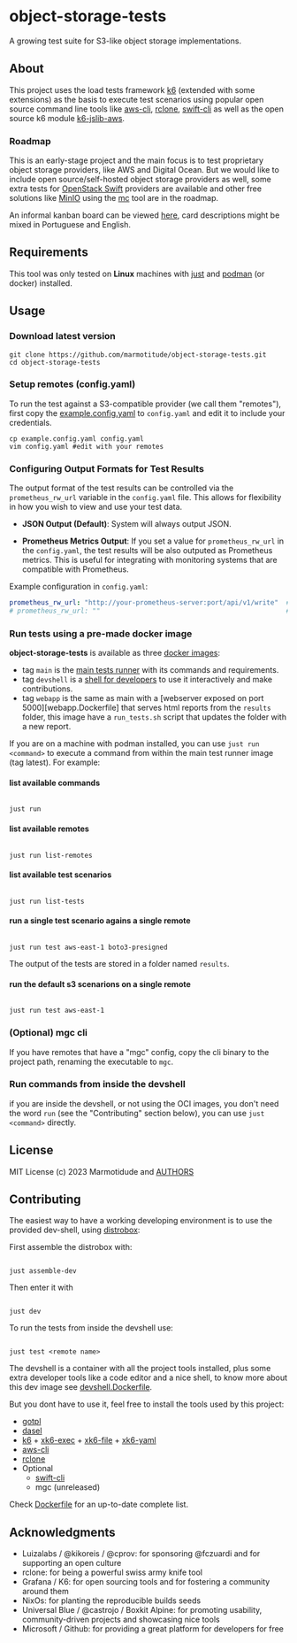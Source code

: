 # object-storage-tests

A growing test suite for S3-like object storage implementations.

## About

This project uses the load tests framework [k6][k6] (extended
with some extensions) as the basis to execute test scenarios using popular
open source command line tools like [aws-cli][aws-cli], [rclone][rclone],
[swift-cli][swift-cli] as well as the open source k6 module
[k6-jslib-aws][k6-jslib-aws].

### Roadmap

This is an early-stage project and the main focus is to test proprietary
object storage providers, like AWS and Digital Ocean. But we would like
to include open source/self-hosted object storage providers as well,
some extra tests for [OpenStack Swift][openstack-swift] providers are available and
other free solutions like [MinIO][minio] using the [mc][mc] tool are in the roadmap.

An informal kanban board can be viewed
[here](https://github.com/orgs/marmotitude/projects/2), card descriptions
might be mixed in Portuguese and English.

## Requirements

This tool was only tested on **Linux** machines with
[just][just] and [podman][podman] (or docker) installed.

## Usage

### Download latest version

```
git clone https://github.com/marmotitude/object-storage-tests.git
cd object-storage-tests
```

### Setup remotes (config.yaml)

To run the test against a S3-compatible provider (we call them "remotes"),
first copy the [example.config.yaml](./example.config.yaml) to `config.yaml`
and edit it to include your credentials.

```
cp example.config.yaml config.yaml
vim config.yaml #edit with your remotes
```

### Configuring Output Formats for Test Results

The output format of the test results can be controlled via the `prometheus_rw_url` variable in the `config.yaml` file. This allows for flexibility in how you wish to view and use your test data.

- **JSON Output (Default)**: System will always output JSON.

- **Prometheus Metrics Output**: If you set a value for `prometheus_rw_url` in the `config.yaml`, the test results will be also outputed as Prometheus metrics. This is useful for integrating with monitoring systems that are compatible with Prometheus.

Example configuration in `config.yaml`:

```yaml
prometheus_rw_url: "http://your-prometheus-server:port/api/v1/write"  # Outputs Prometheus metrics and JSON
# prometheus_rw_url: ""                                               # Outputs JSON (default)
```

### Run tests using a pre-made docker image

**object-storage-tests** is available as three
[docker images](https://github.com/marmotitude/object-storage-tests/pkgs/container/object-storage-tests/versions?filters%5Bversion_type%5D=tagged):
  - tag `main` is the [main tests runner][Dockerfile] with its commands and
requirements.
  - tag `devshell` is a [shell for developers][devshell.Dockerfile] to use it
interactively and make contributions.
  - tag `webapp` is the same as main with a [webserver exposed on port 5000][webapp.Dockerfile] that
serves html reports from the `results` folder, this image have a `run_tests.sh` script that updates
the folder with a new report.

If you are on a machine with podman installed, you can use `just run <command>` to execute a
command from within the main test runner image (tag latest). For example:

#### list available commands

```

just run

```

#### list available remotes
```

just run list-remotes

```

#### list available test scenarios
```

just run list-tests

```

#### run a single test scenario agains a single remote

```

just run test aws-east-1 boto3-presigned

```

The output of the tests are stored in a folder named `results`.

#### run the default s3 scenarions on a single remote
```

just run test aws-east-1

```

### (Optional) mgc cli
If you have remotes that have a "mgc" config, copy the cli binary
to the project path, renaming the executable to `mgc`.

### Run commands from inside the devshell

if you are inside the devshell, or not using the OCI images, you
don't need the word `run` (see the "Contributing" section below), you can use `just <command>`
directly.


## License

MIT License (c) 2023 Marmotidude and [AUTHORS](./AUTHORS)

## Contributing

The easiest way to have a working developing environment is to use the
provided dev-shell, using [distrobox][distrobox]:

First assemble the distrobox with:
```

just assemble-dev

```

Then enter it with
```

just dev

```

To run the tests from inside the devshell use:
```

just test <remote name>

```

The devshell is a container with all the project tools installed, plus some
extra developer tools like a code editor and a nice shell, to know more about
this dev image see [devshell.Dockerfile][devshell.Dockerfile].

But you dont have to use it, feel free to install the tools used by this project:
- [gotpl][gotpl]
- [dasel][dasel]
- [k6][k6] + [xk6-exec][xk6-exec] + [xk6-file][xk6-file] + [xk6-yaml][xk6-yaml]
- [aws-cli][aws-cli]
- [rclone][rclone]
- Optional
  - [swift-cli][swift-cli]
  - mgc (unreleased)

Check [Dockerfile][Dockerfile] for an up-to-date complete list.

## Acknowledgments

- Luizalabs / @kikoreis / @cprov: for sponsoring @fczuardi and for supporting an open culture
- rclone: for being a powerful swiss army knife tool
- Grafana / K6: for open sourcing tools and for fostering a community around them
- NixOs: for planting the reproducible builds seeds
- Universal Blue / @castrojo / Boxkit Alpine: for promoting usability, community-driven projects and showcasing nice tools
- Microsoft / Github: for providing a great platform for developers for free

[just]:https://just.systems
[podman]:https://podman.io
[gotpl]:https://github.com/belitre/gotpl
[dasel]:https://github.com/TomWright/dasel
[k6]:https://github.com/grafana/k6
[xk6-exec]:https://github.com/grafana/xk6-exec
[xk6-file]:https://github.com/avitalique/xk6-file
[xk6-yaml]:https://github.com/szkiba/xk6-yaml
[k6-jslib-aws]:https://github.com/grafana/k6-jslib-aws
[aws-cli]:https://aws.amazon.com/cli/
[rclone]:https://rclone.org/
[distrobox]:https://distrobox.it

[openstack-swift]:https://www.openstack.org/software/releases/antelope/components/swift
[swift-cli]:https://docs.openstack.org/ocata/cli-reference/swift.html
[minio]:https://min.io/
[mc]:https://min.io/docs/minio/linux/reference/minio-mc.html

[devshell.Dockerfile]:./devshell.Dockerfile
[Dockerfile]:./Dockerfile

